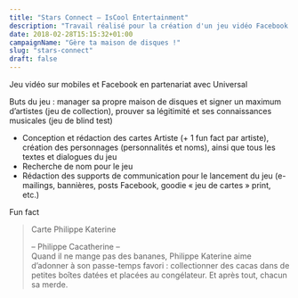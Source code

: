 ```yaml
---
title: "Stars Connect – IsCool Entertainment"
description: "Travail réalisé pour la création d'un jeu vidéo Facebook intitulé « Stars Connect »"
date: 2018-02-28T15:15:32+01:00
campaignName: "Gère ta maison de disques !"
slug: "stars-connect"
draft: false
---
```


Jeu vidéo sur mobiles et Facebook en partenariat avec Universal

Buts du jeu : manager sa propre maison de disques et signer un maximum d’artistes (jeu de collection), prouver sa légitimité et ses connaissances musicales (jeu de blind test)

- Conception et rédaction des cartes Artiste (+ 1 fun fact par artiste), création des
personnages (personnalités et noms), ainsi que tous les textes et dialogues du jeu
- Recherche de nom pour le jeu
- Rédaction des supports de communication pour le lancement du jeu (e-mailings, bannières, posts Facebook, goodie « jeu de cartes » print, etc.)

Fun fact

> Carte Philippe Katerine  
>  
> – Philippe Cacatherine –  
Quand il ne mange pas des bananes, Philippe Katerine aime d’adonner à son passe-temps favori : collectionner des cacas dans de petites boîtes datées et placées au congélateur. Et après tout, chacun sa merde.

